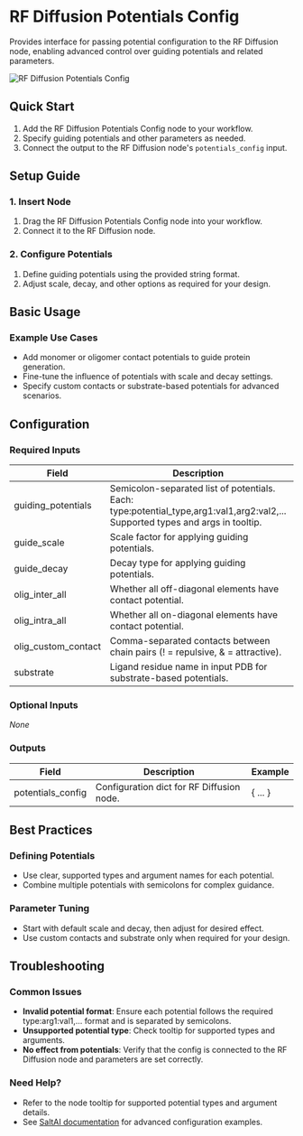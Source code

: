# RF Diffusion Potentials Config

Provides interface for passing potential configuration to the RF Diffusion node, enabling advanced control over guiding potentials and related parameters.

<img src="/images/nodes/biotech/protein-generation/rf-diffusion-potentials-config.png" alt="RF Diffusion Potentials Config" class="rounded-lg">

## Quick Start

1. Add the RF Diffusion Potentials Config node to your workflow.
2. Specify guiding potentials and other parameters as needed.
3. Connect the output to the RF Diffusion node's `potentials_config` input.

## Setup Guide

### 1. Insert Node
1. Drag the RF Diffusion Potentials Config node into your workflow.
2. Connect it to the RF Diffusion node.

### 2. Configure Potentials
1. Define guiding potentials using the provided string format.
2. Adjust scale, decay, and other options as required for your design.

## Basic Usage

### Example Use Cases
* Add monomer or oligomer contact potentials to guide protein generation.
* Fine-tune the influence of potentials with scale and decay settings.
* Specify custom contacts or substrate-based potentials for advanced scenarios.

## Configuration

### Required Inputs
| Field              | Description                                                                                                                        | Type     | Example                                                                                                                        |
|--------------------|------------------------------------------------------------------------------------------------------------------------------------|----------|--------------------------------------------------------------------------------------------------------------------------------|
| guiding_potentials | Semicolon-separated list of potentials. Each: type:potential_type,arg1:val1,arg2:val2,... Supported types and args in tooltip.      | STRING   | type:monomer_ROG,weight:1,min_dist:5;type:olig_contacts,weight_intra:1,weight_inter:0.1                                       |
| guide_scale        | Scale factor for applying guiding potentials.                                                                                      | INT      | 10                                                                                                                             |
| guide_decay        | Decay type for applying guiding potentials.                                                                                        | COMBO    | constant                                                                                                                       |
| olig_inter_all     | Whether all off-diagonal elements have contact potential.                                                                         | BOOLEAN  | False                                                                                                                          |
| olig_intra_all     | Whether all on-diagonal elements have contact potential.                                                                          | BOOLEAN  | False                                                                                                                          |
| olig_custom_contact| Comma-separated contacts between chain pairs (! = repulsive, & = attractive).                                                      | STRING   | A!B,B&C                                                                                                                        |
| substrate          | Ligand residue name in input PDB for substrate-based potentials.                                                                   | STRING   | LLK                                                                                                                            |

### Optional Inputs
*None*

### Outputs
| Field            | Description                                      | Example         |
|------------------|--------------------------------------------------|-----------------|
| potentials_config| Configuration dict for RF Diffusion node.        | { ... }         |

## Best Practices

### Defining Potentials
* Use clear, supported types and argument names for each potential.
* Combine multiple potentials with semicolons for complex guidance.

### Parameter Tuning
* Start with default scale and decay, then adjust for desired effect.
* Use custom contacts and substrate only when required for your design.

## Troubleshooting

### Common Issues
* **Invalid potential format**: Ensure each potential follows the required type:arg1:val1,... format and is separated by semicolons.
* **Unsupported potential type**: Check tooltip for supported types and arguments.
* **No effect from potentials**: Verify that the config is connected to the RF Diffusion node and parameters are set correctly.

### Need Help?
* Refer to the node tooltip for supported potential types and argument details.
* See [SaltAI documentation](https://docs.salt.ai/) for advanced configuration examples.
